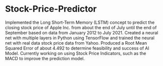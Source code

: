 # Stock-Price-Predictor
Implemented the Long Short-Term Memory (LSTM) concept to predict the closing stock price of Apple Inc. from about the end of July until the end of September based on data from January 2012 to July 2021. 
Created a neural net with multiple layers in Python using TensorFlow and trained the neural net with real data stock price data from Yahoo. 
Produced a Root Mean Squared Error of about 4.492 to determine feasibility and success of AI Model. 
Currently working on using Stock Price Indicators, such as the MACD to improve the prediction model.
